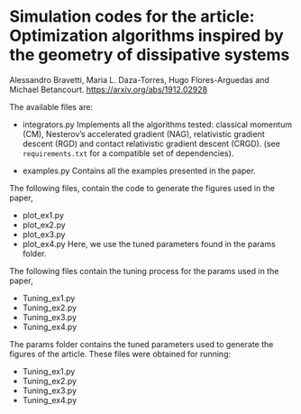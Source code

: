 # Simulation codes for the article: Optimization algorithms inspired by the geometry of dissipative systems
Alessandro Bravetti, Maria L. Daza-Torres, Hugo Flores-Arguedas and Michael Betancourt. https://arxiv.org/abs/1912.02928

The available files are:

- integrators.py
    Implements all the algorithms tested: classical momentum (CM),
    Nesterov’s  accelerated  gradient (NAG), relativistic gradient descent (RGD)
    and contact relativistic gradient descent (CRGD).
    (see `requirements.txt` for a compatible  set of dependencies).

- examples.py
    Contains all the examples presented in the paper.

The following files, contain the code to generate the figures used in the paper,
- plot_ex1.py
- plot_ex2.py
- plot_ex3.py
- plot_ex4.py
Here, we use the tuned parameters found in the params folder.


The following files contain the tuning process for the params used in the paper,

- Tuning_ex1.py
- Tuning_ex2.py
- Tuning_ex3.py
- Tuning_ex4.py

The params folder contains the tuned parameters used to generate the figures of the article. These files were obtained
for running:

- Tuning_ex1.py
- Tuning_ex2.py
- Tuning_ex3.py
- Tuning_ex4.py
